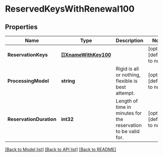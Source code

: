 # ReservedKeysWithRenewal100

## Properties
Name | Type | Description | Notes
------------ | ------------- | ------------- | -------------
**ReservationKeys** | [**[]XnameWithKey100**](XnameWithKey.1.0.0.md) |  | [optional] [default to null]
**ProcessingModel** | **string** | Rigid is all or nothing, flexible is best attempt. | [optional] [default to null]
**ReservationDuration** | **int32** | Length of time in minutes for the reservation to be valid for. | [optional] [default to null]

[[Back to Model list]](../README.md#documentation-for-models) [[Back to API list]](../README.md#documentation-for-api-endpoints) [[Back to README]](../README.md)

